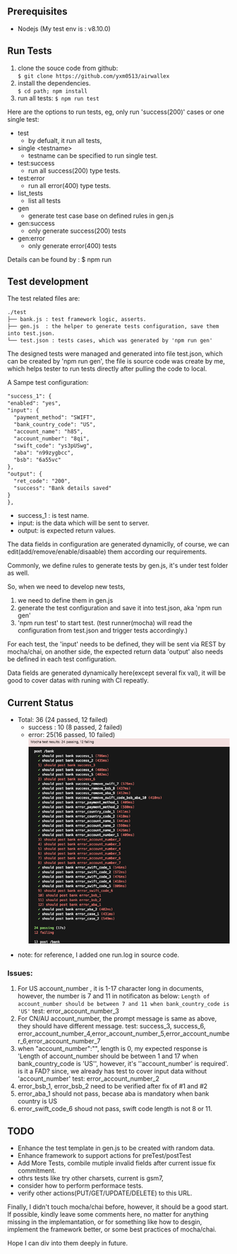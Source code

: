 ## Prerequisites

 - Nodejs (My test env is : v8.10.0)

## Run Tests

 1. clone the souce code from github: 	
	`$ git clone https://github.com/yxm0513/airwallex`  
 2. install the dependencies. 	
	`$ cd path; npm install`
 3. run all tests: 
	`$ npm run test`

Here are the options to run tests, eg, only run 'success(200)' cases or one single test:
 
 - test
	 - by defualt, it run all tests,
 - single \<testname\> 
	 - testname can be specified to run single test.
 - test:success
	 - run all success(200) type tests.
 - test:error
	 - run all error(400) type tests.
 - list\_tests
	 - list all tests
 - gen
	 - generate test case base on defined rules in gen.js
 - gen:success
	 - only generate success(200) tests
 - gen:error
	 - only generate error(400) tests

Details can be found by : $ npm run


## Test development

The test related files are:

    ./test
    ├── bank.js : test framework logic, asserts.
    ├── gen.js  : the helper to generate tests configuration, save them into test.json.
    └── test.json : tests cases, which was generated by 'npm run gen' 

The designed tests were managed and generated into file test.json, which can be created by 'npm run gen', the file is source code was create by me, which helps tester to run tests directly after pulling the code to local. 

A Sampe test configuration:

    "success_1": {
    "enabled": "yes",
    "input": {
      "payment_method": "SWIFT",
      "bank_country_code": "US",
      "account_name": "h85",
      "account_number": "8qi",
      "swift_code": "ys3pUSwg",
      "aba": "n99zygbcc",
      "bsb": "6a55vc"
    },
    "output": {
      "ret_code": "200",
      "success": "Bank details saved"
    }
    },


 - success\_1 : is test name.
 - input: is the data which will be sent to server.
 - output: is expected return values.

The data fields in configuration are generated dynamiclly, of course, we can edit(add/remove/enable/disaable) them according our requirements.

Commonly, we define rules to generate tests by gen.js, it's under test folder as well.

So, when we need to develop new tests, 
1.  we need to define them in gen.js 
2.  generate the test configuration and save it into test.json, aka 'npm run gen'
3.  'npm run test' to start test. (test runner(mocha) will read the configuration from test.json and trigger tests accordingly.)

For each test, the 'input' needs to be defined, they will be sent via REST by mocha/chai, on another side, the expected return data 'output' also needs be defined in each test configuration.

Data fields are generated dynamically here(except several fix val), it will be good to cover datas with runing with CI repeatly.

## Current Status
 - Total: 36 (24 passed, 12 failed)
	- success : 10 (8 passed, 2 failed)
	- error: 25(16 passed, 10 failed) 
![Screenshot](screen.png)
  * note: for reference, I added one run.log in source code.


### Issues:
1. For US account\_number , it is 1-17 character long in documents, however, the number is 7 and 11 in notificaton as below:
	`Length of account_number should be between 7 and 11 when bank_country_code is 'US'`
	test: error\_account\_number\_3
2. For CN/AU account\_number, the prompt message is same as above, they should have different message.
	test: success\_3, success\_6, error\_account\_number\_4,error\_account\_number\_5,error\_account\_number\_6,error\_account\_number\_7
3. when "account\_number":"", length is 0, my expected response is 'Length of account\_number should be between 1 and 17 when bank\_country\_code is 'US'', however, it's ''account\_number' is required'.
is it a FAD? since, we already has test to cover input data without 'account\_number'
    test: error\_account\_number\_2
4. error\_bsb\_1, error\_bsb\_2 need to be verified after fix of #1 and #2
5. error\_aba\_1 should not pass, becase aba is mandatory when bank country is US
6. error\_swift\_code\_6 shoud not pass, swift code length is not 8 or 11. 



## TODO
 - Enhance the test template in gen.js to be created with random data.
 - Enhance framework to support actions for preTest/postTest
 - Add More Tests, combile mutiple invalid fields after current issue fix commitment.
 - othrs tests like try other charsets, current is gsm7, 
 - consider how to perform performace tests.
 - verify other actions(PUT/GET/UPDATE/DELETE) to this URL.


Finally, I didn't touch mocha/chai before, however, it should be a good start. If possible, kindly leave some comments here, no matter for anything missing in the implemantation, or for something like how to desgin, implement the framework better, or some best practices of mocha/chai. 

Hope I can div into them deeply in future.

